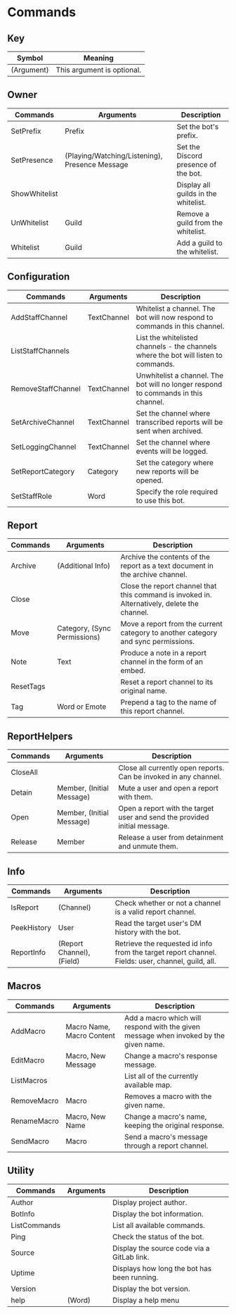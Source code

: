 # Commands

## Key
| Symbol     | Meaning                    |
| ---------- | -------------------------- |
| (Argument) | This argument is optional. |

## Owner
| Commands      | Arguments                                      | Description                          |
| ------------- | ---------------------------------------------- | ------------------------------------ |
| SetPrefix     | Prefix                                         | Set the bot's prefix.                |
| SetPresence   | (Playing/Watching/Listening), Presence Message | Set the Discord presence of the bot. |
| ShowWhitelist | <none>                                         | Display all guilds in the whitelist. |
| UnWhitelist   | Guild                                          | Remove a guild from the whitelist.   |
| Whitelist     | Guild                                          | Add a guild to the whitelist.        |

## Configuration
| Commands           | Arguments   | Description                                                                         |
| ------------------ | ----------- | ----------------------------------------------------------------------------------- |
| AddStaffChannel    | TextChannel | Whitelist a channel. The bot will now respond to commands in this channel.          |
| ListStaffChannels  | <none>      | List the whitelisted channels - the channels where the bot will listen to commands. |
| RemoveStaffChannel | TextChannel | Unwhitelist a channel. The bot will no longer respond to commands in this channel.  |
| SetArchiveChannel  | TextChannel | Set the channel where transcribed reports will be sent when archived.               |
| SetLoggingChannel  | TextChannel | Set the channel where events will be logged.                                        |
| SetReportCategory  | Category    | Set the category where new reports will be opened.                                  |
| SetStaffRole       | Word        | Specify the role required to use this bot.                                          |

## Report
| Commands  | Arguments                    | Description                                                                                  |
| --------- | ---------------------------- | -------------------------------------------------------------------------------------------- |
| Archive   | (Additional Info)            | Archive the contents of the report as a text document in the archive channel.                |
| Close     | <none>                       | Close the report channel that this command is invoked in. Alternatively, delete the channel. |
| Move      | Category, (Sync Permissions) | Move a report from the current category to another category and sync permissions.            |
| Note      | Text                         | Produce a note in a report channel in the form of an embed.                                  |
| ResetTags | <none>                       | Reset a report channel to its original name.                                                 |
| Tag       | Word or Emote                | Prepend a tag to the name of this report channel.                                            |

## ReportHelpers
| Commands | Arguments                 | Description                                                               |
| -------- | ------------------------- | ------------------------------------------------------------------------- |
| CloseAll | <none>                    | Close all currently open reports. Can be invoked in any channel.          |
| Detain   | Member, (Initial Message) | Mute a user and open a report with them.                                  |
| Open     | Member, (Initial Message) | Open a report with the target user and send the provided initial message. |
| Release  | Member                    | Release a user from detainment and unmute them.                           |

## Info
| Commands    | Arguments                 | Description                                                                                       |
| ----------- | ------------------------- | ------------------------------------------------------------------------------------------------- |
| IsReport    | (Channel)                 | Check whether or not a channel is a valid report channel.                                         |
| PeekHistory | User                      | Read the target user's DM history with the bot.                                                   |
| ReportInfo  | (Report Channel), (Field) | Retrieve the requested id info from the target report channel. Fields: user, channel, guild, all. |

## Macros
| Commands    | Arguments                 | Description                                                                           |
| ----------- | ------------------------- | ------------------------------------------------------------------------------------- |
| AddMacro    | Macro Name, Macro Content | Add a macro which will respond with the given message when invoked by the given name. |
| EditMacro   | Macro, New Message        | Change a macro's response message.                                                    |
| ListMacros  | <none>                    | List all of the currently available map.                                              |
| RemoveMacro | Macro                     | Removes a macro with the given name.                                                  |
| RenameMacro | Macro, New Name           | Change a macro's name, keeping the original response.                                 |
| SendMacro   | Macro                     | Send a macro's message through a report channel.                                      |

## Utility
| Commands     | Arguments | Description                                 |
| ------------ | --------- | ------------------------------------------- |
| Author       | <none>    | Display project author.                     |
| BotInfo      | <none>    | Display the bot information.                |
| ListCommands | <none>    | List all available commands.                |
| Ping         | <none>    | Check the status of the bot.                |
| Source       | <none>    | Display the source code via a GitLab link.  |
| Uptime       | <none>    | Displays how long the bot has been running. |
| Version      | <none>    | Display the bot version.                    |
| help         | (Word)    | Display a help menu                         |

